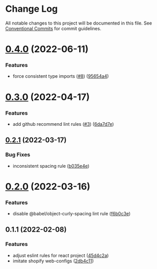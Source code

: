 # Change Log

All notable changes to this project will be documented in this file.
See [Conventional Commits](https://conventionalcommits.org) for commit guidelines.

# [0.4.0](https://github.com/thundermiracle/web-configs/compare/@web-configs/eslint-plugin@0.3.0...@web-configs/eslint-plugin@0.4.0) (2022-06-11)


### Features

* force consistent type imports ([#8](https://github.com/thundermiracle/web-configs/issues/8)) ([95654a4](https://github.com/thundermiracle/web-configs/commit/95654a49b4a51041836a04e3ed7cba1b39410782))





# [0.3.0](https://github.com/thundermiracle/web-configs/compare/@web-configs/eslint-plugin@0.2.1...@web-configs/eslint-plugin@0.3.0) (2022-04-17)


### Features

* add github recommend lint rules ([#3](https://github.com/thundermiracle/web-configs/issues/3)) ([6da7d7e](https://github.com/thundermiracle/web-configs/commit/6da7d7ead4ee3d284c649a0c81f7b8f193581a68))





## [0.2.1](https://github.com/thundermiracle/web-configs/compare/@web-configs/eslint-plugin@0.2.0...@web-configs/eslint-plugin@0.2.1) (2022-03-17)


### Bug Fixes

* inconsistent spacing rule ([b035e4e](https://github.com/thundermiracle/web-configs/commit/b035e4eea93da58f6aa088b485aba9e466b5acd9))





# [0.2.0](https://github.com/thundermiracle/web-configs/compare/@web-configs/eslint-plugin@0.1.1...@web-configs/eslint-plugin@0.2.0) (2022-03-16)


### Features

* disable @babel/object-curly-spacing lint rule ([f6b0c3e](https://github.com/thundermiracle/web-configs/commit/f6b0c3e88c902970d6d9a7ed42cb9e27f685fe72))





## 0.1.1 (2022-02-08)


### Features

* adjust eslint rules for react project ([45d4c2a](https://github.com/thundermiracle/web-configs/commit/45d4c2aa14b8670f9b0bc3c71930234234486afa))
* imitate shopify web-configs ([2db4c11](https://github.com/thundermiracle/web-configs/commit/2db4c11951096e2e9957c892682af9f1804598fe))

